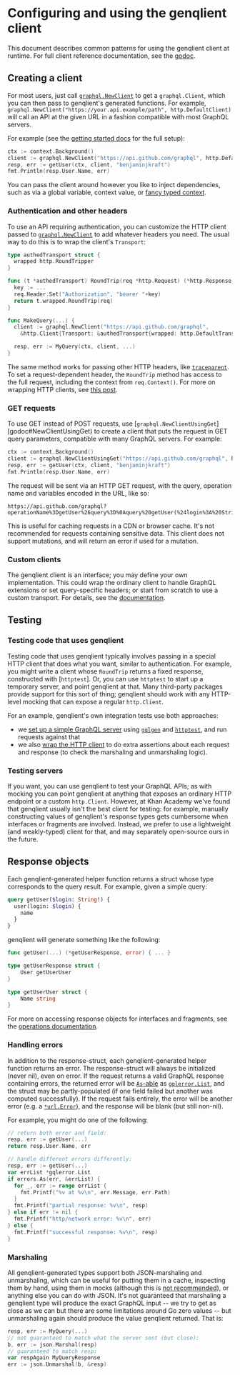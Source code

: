 # Configuring and using the genqlient client

This document describes common patterns for using the genqlient client at runtime. For full client reference documentation, see the [godoc].

[godoc]: https://pkg.go.dev/github.com/Khan/genqlient/graphql

## Creating a client

For most users, just call [`graphql.NewClient`][godoc#NewClient] to get a `graphql.Client`, which you can then pass to genqlient's generated functions. For example, `graphql.NewClient("https://your.api.example/path", http.DefaultClient)` will call an API at the given URL in a fashion compatible with most GraphQL servers.

For example (see the [getting started docs](INTRODUCTION.md) for the full setup):

```go
ctx := context.Background()
client := graphql.NewClient("https://api.github.com/graphql", http.DefaultClient)
resp, err := getUser(ctx, client, "benjaminjkraft")
fmt.Println(resp.User.Name, err)
```

You can pass the client around however you like to inject dependencies, such as via a global variable, context value, or [fancy typed context][kacontext].

[godoc#NewClient]: https://pkg.go.dev/github.com/Khan/genqlient/graphql#NewClient
[kacontext]: https://blog.khanacademy.org/statically-typed-context-in-go/

### Authentication and other headers

To use an API requiring authentication, you can customize the HTTP client passed to [`graphql.NewClient`][godoc#NewClient] to add whatever headers you need. The usual way to do this is to wrap the client's `Transport`:

```go
type authedTransport struct {
  wrapped http.RoundTripper
}

func (t *authedTransport) RoundTrip(req *http.Request) (*http.Response, error) {
  key := ...
  req.Header.Set("Authorization", "bearer "+key)
  return t.wrapped.RoundTrip(req)
}

func MakeQuery(...) {
  client := graphql.NewClient("https://api.github.com/graphql",
    &http.Client{Transport: &authedTransport{wrapped: http.DefaultTransport}})

  resp, err := MyQuery(ctx, client, ...)
}
```

The same method works for passing other HTTP headers, like [`traceparent`](https://www.w3.org/TR/trace-context/). To set a request-dependent header, the `RoundTrip` method has access to the full request, including the context from `req.Context()`. For more on wrapping HTTP clients, see [this post](https://dev.to/stevenacoffman/tripperwares-http-client-middleware-chaining-roundtrippers-3o00).

### GET requests

To use GET instead of POST requests, use [`graphql.NewClientUsingGet`][godoc#NewClientUsingGet) to create a client that puts the request in GET query parameters, compatible with many GraphQL servers. For example:
```go
ctx := context.Background()
client := graphql.NewClientUsingGet("https://api.github.com/graphql", http.DefaultClient)
resp, err := getUser(ctx, client, "benjaminjkraft")
fmt.Println(resp.User.Name, err)
```

The request will be sent via an HTTP GET request, with the query, operation name and variables encoded in the URL, like so:
```
https://api.github.com/graphql?operationName%3DgetUser%26query%3D%0Aquery%20getUser(%24login%3A%20String!)%20%7B%0A%20%20user(login%3A%20%24login)%20%7B%0A%20%20%20%20name%0A%20%20%7D%0A%7D%0A%26variables%3D%7B%22login%22%3A%22benjaminjkraft%22%7D
```

This is useful for caching requests in a CDN or browser cache. It's not recommended for requests containing sensitive data. This client does not support mutations, and will return an error if used for a mutation.

[godoc#NewClientUsingGet]: https://pkg.go.dev/github.com/Khan/genqlient/graphql#NewClientUsingGet

### Custom clients

The genqlient client is an interface; you may define your own implementation. This could wrap the ordinary client to handle GraphQL extensions or set query-specific headers; or start from scratch to use a custom transport. For details, see the [documentation][godoc#Client].

[godoc#Client]: https://pkg.go.dev/github.com/Khan/genqlient/graphql#Client

## Testing

### Testing code that uses genqlient

Testing code that uses genqlient typically involves passing in a special HTTP client that does what you want, similar to authentication.  For example, you might write a client whose `RoundTrip` returns a fixed response, constructed with [`httptest`].  Or, you can use `httptest` to start up a temporary server, and point genqlient at that.  Many third-party packages provide support for this sort of thing; genqlient should work with any HTTP-level mocking that can expose a regular `http.Client`.

For an example, genqlient's own integration tests use both approaches:
- we [set up a simple GraphQL server](../internal/integration/server/server.go) using [`gqlgen`][gqlgen] and [`httptest`][httptest], and run requests against that
- we also [wrap the HTTP client](../internal/integration/roundtrip.go) to do extra assertions about each request and response (to check the marshaling and unmarshaling logic).

[gqlgen]: https://gqlgen.com/
[httptest]: https://pkg.go.dev/net/http/httptest

### Testing servers

If you want, you can use genqlient to test your GraphQL APIs; as with mocking you can point genqlient at anything that exposes an ordinary HTTP endpoint or a custom `http.Client`. However, at Khan Academy we've found that genqlient usually isn't the best client for testing: for example, manually constructing values of genqlient's response types gets cumbersome when interfaces or fragments are involved. Instead, we prefer to use a lightweight (and weakly-typed) client for that, and may separately open-source ours in the future.

## Response objects

Each genqlient-generated helper function returns a struct whose type corresponds to the query result. For example, given a simple query:

```graphql
query getUser($login: String!) {
  user(login: $login) {
    name
  }
}
```

genqlient will generate something like the following:

```go
func getUser(...) (*getUserResponse, error) { ... }

type getUserResponse struct {
	User getUserUser
}

type getUserUser struct {
	Name string
}
```

For more on accessing response objects for interfaces and fragments, see the [operations documentation](operations.md#interfaces).

### Handling errors

In addition to the response-struct, each genqlient-generated helper function returns an error.  The response-struct will always be initialized (never nil), even on error.  If the request returns a valid GraphQL response containing errors, the returned error will be [`As`-able](https://pkg.go.dev/errors#As) as [`gqlerror.List`](https://pkg.go.dev/github.com/vektah/gqlparser/v2/gqlerror#List), and the struct may be partly-populated (if one field failed but another was computed successfully).  If the request fails entirely, the error will be another error (e.g. a [`*url.Error`](https://pkg.go.dev/net/url#Error)), and the response will be blank (but still non-nil).

For example, you might do one of the following:
```go
// return both error and field:
resp, err := getUser(...)
return resp.User.Name, err

// handle different errors differently:
resp, err := getUser(...)
var errList *gqlerror.List
if errors.As(err, &errList) {
  for _, err := range errList {
    fmt.Printf("%v at %v\n", err.Message, err.Path)
  }
  fmt.Printf("partial response: %v\n", resp)
} else if err != nil {
  fmt.Printf("http/network error: %v\n", err)
} else {
  fmt.Printf("successful response: %v\n", resp)
}
```

### Marshaling

All genqlient-generated types support both JSON-marshaling and unmarshaling, which can be useful for putting them in a cache, inspecting them by hand, using them in mocks (although this is [not recommended](#testing-servers)), or anything else you can do with JSON.  It's not guaranteed that marshaling a genqlient type will produce the exact GraphQL input -- we try to get as close as we can but there are some limitations around Go zero values -- but unmarshaling again should produce the value genqlient returned.  That is:

```go
resp, err := MyQuery(...)
// not guaranteed to match what the server sent (but close):
b, err := json.Marshal(resp)
// guaranteed to match resp:
var respAgain MyQueryResponse
err := json.Unmarshal(b, &resp)
```

